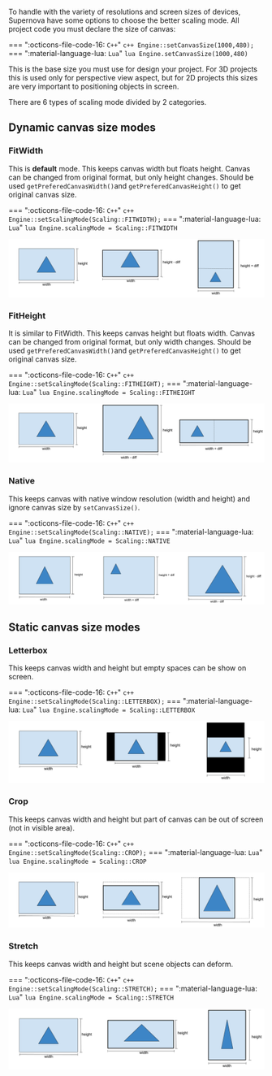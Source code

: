 To handle with the variety of resolutions and screen sizes of devices, Supernova have some options to choose the better scaling mode. All project code you must declare the size of canvas:

=== ":octicons-file-code-16: `C++`"
    ``` c++
    Engine::setCanvasSize(1000,480);
    ```
=== ":material-language-lua: `Lua`"
    ``` lua
    Engine.setCanvasSize(1000,480)
    ```

This is the base size you must use for design your project. For 3D projects this is used only for perspective view aspect, but for 2D projects this sizes are very important to positioning objects in screen.

There are 6 types of scaling mode divided by 2 categories.

## Dynamic canvas size modes

### FitWidth

This is **default** mode. This keeps canvas width but floats height. Canvas can be changed from original format, but only height changes. Should be used ```getPreferedCanvasWidth()```and ```getPreferedCanvasHeight()``` to get original canvas size.

=== ":octicons-file-code-16: `C++`"
    ``` c++
    Engine::setScalingMode(Scaling::FITWIDTH);
    ```
=== ":material-language-lua: `Lua`"
    ``` lua
    Engine.scalingMode = Scaling::FITWIDTH
    ```

![Fitwidth](../images/scaling/Fitwidth.png)

### FitHeight

It is similar to FitWidth. This keeps canvas height but floats width. Canvas can be changed from original format, but only width changes. Should be used ```getPreferedCanvasWidth()```and ```getPreferedCanvasHeight()``` to get original canvas size.

=== ":octicons-file-code-16: `C++`"
    ``` c++
    Engine::setScalingMode(Scaling::FITHEIGHT);
    ```
=== ":material-language-lua: `Lua`"
    ``` lua
    Engine.scalingMode = Scaling::FITHEIGHT
    ```

![Fitheight](../images/scaling/Fitheight.png)

### Native

This keeps canvas with native window resolution (width and height) and ignore canvas size by ``setCanvasSize()``.

=== ":octicons-file-code-16: `C++`"
    ``` c++
    Engine::setScalingMode(Scaling::NATIVE);
    ```
=== ":material-language-lua: `Lua`"
    ``` lua
    Engine.scalingMode = Scaling::NATIVE
    ```

![Stretch](../images/scaling/Native.png)

## Static canvas size modes

### Letterbox

This keeps canvas width and height but empty spaces can be show on screen.

=== ":octicons-file-code-16: `C++`"
    ``` c++
    Engine::setScalingMode(Scaling::LETTERBOX);
    ```
=== ":material-language-lua: `Lua`"
    ``` lua
    Engine.scalingMode = Scaling::LETTERBOX
    ```

![Letterbox](../images/scaling/Letterbox.png)

### Crop

This keeps canvas width and height but part of canvas can be out of screen (not in visible area).

=== ":octicons-file-code-16: `C++`"
    ``` c++
    Engine::setScalingMode(Scaling::CROP);
    ```
=== ":material-language-lua: `Lua`"
    ``` lua
    Engine.scalingMode = Scaling::CROP
    ```

![Crop](../images/scaling/Crop.png)

### Stretch

This keeps canvas width and height but scene objects can deform.

=== ":octicons-file-code-16: `C++`"
    ``` c++
    Engine::setScalingMode(Scaling::STRETCH);
    ```
=== ":material-language-lua: `Lua`"
    ``` lua
    Engine.scalingMode = Scaling::STRETCH
    ```

![Stretch](../images/scaling/Stretch.png)
